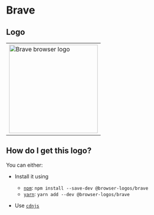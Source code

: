 # Brave

## Logo

<table>
    <tr height=250>
        <td>
            <a href="https://github.com/alrra/browser-logos/tree/00e491a392f258c72721f5ba35dbe43916b30832/src/brave">
                <img width=240 src="https://raw.githubusercontent.com/alrra/browser-logos/00e491a392f258c72721f5ba35dbe43916b30832/src/brave/brave.svg?sanitize=true" alt="Brave browser logo">
            </a>
        </td>
    </tr>
</table>

## How do I get this logo?

You can either:

* Install it using

  * [`npm`][npm]: `npm install --save-dev @browser-logos/brave`
  * [`yarn`][yarn]: `yarn add --dev @browser-logos/brave`

* Use [`cdnjs`](https://cdnjs.com/libraries/browser-logos)

<!-- Link labels: -->

[cdnjs]: https://cdnjs.com/libraries/browser-logos
[npm]: https://www.npmjs.com/
[yarn]: https:.//yarnpkg.com/
